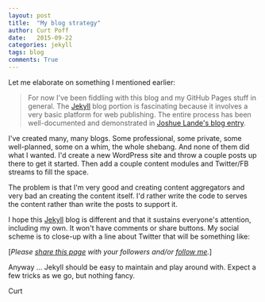 ```yaml
---
layout: post
title:  "My blog strategy"
author: Curt Poff
date:   2015-09-22
categories: jekyll
tags: blog
comments: True
---
```


Let me elaborate on something I mentioned earlier:

<!--more-->

> For now I've been fiddling with this blog and my GitHub Pages stuff in general.
> The [Jekyll](https://jekyllrb.com/) blog portion is fascinating because it involves a
> very basic platform for web publishing. The entire process has been well-documented
> and demonstrated in [Joshue Lande's blog entry](http://joshualande.com/jekyll-github-pages-poole/).

I've created many, many blogs. Some professional, some private, some well-planned, some on a whim, the whole shebang. And none of them did what I wanted. I'd create a new WordPress site and throw a couple posts up there to get it started. Then add a couple content modules and Twitter/FB streams to fill the space.

The problem is that I'm very good and creating content aggregators and very bad an creating the content itself. I'd rather write the code to serves the content rather than write the posts to support it.

I hope this [Jekyll](https://jekyllrb.com/) blog is different and that it sustains everyone's attention, including my own. It won't have comments or share buttons. My social scheme is to close-up with a line about Twitter that will be something like:

[*Please
<a href="https://twitter.com/intent/tweet?url={{ site.production_url }}{{ page.url }}&text={{ page.title }}&via=cpoff"
   target="_blank">share this page</a> with your followers
and/or <a href="https://twitter.com/cpoff">
  follow me</a>.*]

Anyway ... Jekyll should be easy to maintain and play around with. Expect a few tricks as we go, but nothing fancy.

Curt
